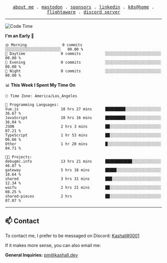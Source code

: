 <p align="center">
  <samp>
    <a href="https://jordanjones.org/">about me</a> .
    <a href="https://mastodon.social/@kashall">mastodon</a> .
    <a href="https://github.com/sponsors/kashalls">sponsors</a> .
    <a href="https://linkedin.com/in/jordpjones">linkedin</a> .
    <a href="https://github.com/kashalls/home-cluster">k8s@home</a> .
    <a href="https://flightaware.com/adsb/stats/user/kashalls">flightaware</a> .
    <a href="https://discord.gg/ctgrp8k">discord server</a>
  </samp>
</p>

---

<!--START_SECTION:waka-->
![Code Time](http://img.shields.io/badge/Code%20Time-1%2C314%20hrs%2019%20mins-blue)

**I'm an Early 🐤** 

```text
🌞 Morning                0 commits           ░░░░░░░░░░░░░░░░░░░░░░░░░   00.00 % 
🌆 Daytime                0 commits           ░░░░░░░░░░░░░░░░░░░░░░░░░   00.00 % 
🌃 Evening                0 commits           ░░░░░░░░░░░░░░░░░░░░░░░░░   00.00 % 
🌙 Night                  0 commits           ░░░░░░░░░░░░░░░░░░░░░░░░░   00.00 % 
```


📊 **This Week I Spent My Time On** 

```text
🕑︎ Time Zone: America/Los_Angeles

💬 Programming Languages: 
Vue.js                   10 hrs 27 mins      █████████░░░░░░░░░░░░░░░░   36.67 % 
JavaScript               10 hrs 16 mins      █████████░░░░░░░░░░░░░░░░   36.04 % 
JSON                     2 hrs 3 mins        ██░░░░░░░░░░░░░░░░░░░░░░░   07.21 % 
TypeScript               1 hr 53 mins        ██░░░░░░░░░░░░░░░░░░░░░░░   06.66 % 
Other                    1 hr 20 mins        █░░░░░░░░░░░░░░░░░░░░░░░░   04.71 % 

🐱‍💻 Projects: 
debugmc.info             13 hrs 21 mins      ████████████░░░░░░░░░░░░░   46.87 % 
gateway                  5 hrs 18 mins       █████░░░░░░░░░░░░░░░░░░░░   18.64 % 
shared                   3 hrs 31 mins       ███░░░░░░░░░░░░░░░░░░░░░░   12.34 % 
waifu                    2 hrs 21 mins       ██░░░░░░░░░░░░░░░░░░░░░░░   08.25 % 
shared-pieces            2 hrs               ██░░░░░░░░░░░░░░░░░░░░░░░   07.07 % 
```


<!--END_SECTION:waka-->

---

## 📫 Contact

To contact me, I prefer to be messaged on Discord:  [Kashall#0001](https://discord.com/users/201077739589992448)

If it makes more sense, you can also email me:

**General Inquiries:** pm@kashall.dev  
